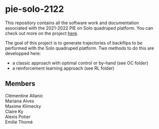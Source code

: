 # pie-solo-2122

This repository contains all the software work and documentation associated with the 2021-2022 PIE on Solo quadruped platform. You can check out more on the project [here](https://github.com/open-dynamic-robot-initiative).

The goal of this project is to generate trajectories of backflips to be performed with the Solo quadruped platform. Two methods to do this are developped here:
- a classic approach with optimal control or by-hand (see OC folder)
- a reinforcement learning approach (see RL folder)


Members
---
Clémentine Allanic  
Mariana Alves  
Maxime Klimecky  
Claire Ky  
Alexis Potier  
Emilie Thomé

